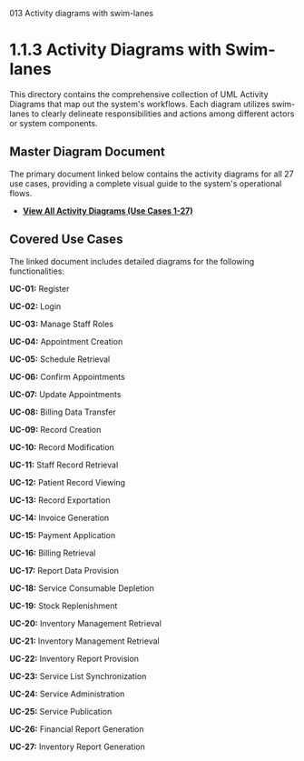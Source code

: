 013 Activity diagrams with swim-lanes
# 1.1.3 Activity Diagrams with Swim-lanes

This directory contains the comprehensive collection of UML Activity Diagrams that map out the system's workflows. Each diagram utilizes swim-lanes to clearly delineate responsibilities and actions among different actors or system components.

## Master Diagram Document

The primary document linked below contains the activity diagrams for all 27 use cases, providing a complete visual guide to the system's operational flows.

* **[View All Activity Diagrams (Use Cases 1-27)](https://asiapacificcollege.sharepoint.com/:w:/s/SSYADD1SS231T1AY2025-2026/ESvXQG-vpuNIrHRJ4vpWOsoBMshPAhYm2dczWjW33sfPlw?e=UXE83R)**

## Covered Use Cases

The linked document includes detailed diagrams for the following functionalities:

**UC-01:** Register 

**UC-02:** Login 

**UC-03:** Manage Staff Roles 

**UC-04:** Appointment Creation 

**UC-05:** Schedule Retrieval 

**UC-06:** Confirm Appointments 

**UC-07:** Update Appointments 

**UC-08:** Billing Data Transfer 

**UC-09:** Record Creation 

**UC-10:** Record Modification 

**UC-11:** Staff Record Retrieval 

**UC-12:** Patient Record Viewing 

**UC-13:** Record Exportation 

**UC-14:** Invoice Generation 

**UC-15:** Payment Application 

**UC-16:** Billing Retrieval 

**UC-17:** Report Data Provision 

**UC-18:** Service Consumable Depletion 

**UC-19:** Stock Replenishment 

**UC-20:** Inventory Management Retrieval 

**UC-21:** Inventory Management Retrieval 

**UC-22:** Inventory Report Provision 

**UC-23:** Service List Synchronization 

**UC-24:** Service Administration 

**UC-25:** Service Publication 

**UC-26:** Financial Report Generation 

**UC-27:** Inventory Report Generation
